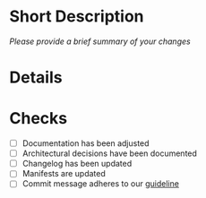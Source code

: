 # Short Description
_Please provide a brief summary of your changes_
# Details

# Checks
- [ ] Documentation has been adjusted
- [ ] Architectural decisions have been documented
- [ ] Changelog has been updated
- [ ] Manifests are updated
- [ ] Commit message adheres to our [guideline](https://anynines.atlassian.net/wiki/spaces/DS/pages/2423193626/Version+Control+Workflow)
